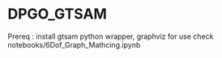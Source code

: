 # DPGO_GTSAM
Prereq : install gtsam python wrapper, graphviz for use
check notebooks/6Dof_Graph_Mathcing.ipynb
